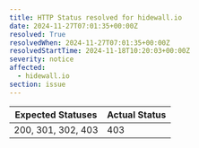 ```yaml
---
title: HTTP Status resolved for hidewall.io
date: 2024-11-27T07:01:35+00:00Z
resolved: True
resolvedWhen: 2024-11-27T07:01:35+00:00Z
resolvedStartTime: 2024-11-18T10:20:03+00:00Z
severity: notice
affected:
  - hidewall.io
section: issue
---
```


| Expected Statuses | Actual Status  |
|-------------------|----------------|
| 200, 301, 302, 403 | 403 |
